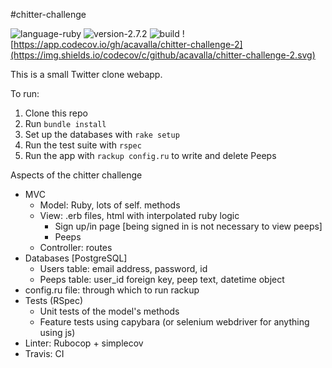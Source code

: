 #chitter-challenge

![language-ruby](https://img.shields.io/badge/language-ruby-red) ![version-2.7.2](https://img.shields.io/badge/version-2.7.2-yellow) ![build](https://travis-ci.com/acavalla/chitter-challenge-2.svg?branch=master) ![https://app.codecov.io/gh/acavalla/chitter-challenge-2](https://img.shields.io/codecov/c/github/acavalla/chitter-challenge-2.svg)


This is a small Twitter clone webapp.

To run:
1) Clone this repo
2) Run `bundle install`
3) Set up the databases with `rake setup`
4) Run the test suite with `rspec`
5) Run the app with `rackup config.ru` to write and delete Peeps



Aspects of the chitter challenge

- MVC
  - Model: Ruby, lots of self. methods
  - View: .erb files, html with interpolated ruby logic
    - Sign up/in page [being signed in is not necessary to view peeps]
    - Peeps
  - Controller: routes
- Databases [PostgreSQL]
  - Users table: email address, password, id
  - Peeps table: user_id foreign key, peep text, datetime object
- config.ru file: through which to run rackup
- Tests (RSpec)
  - Unit tests of the model's methods
  - Feature tests using capybara (or selenium webdriver for anything using js)
- Linter: Rubocop + simplecov
- Travis: CI

